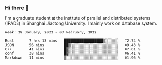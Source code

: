 ### Hi there 👋

I'm a graduate student at the institute of parallel and distributed systems (IPADS) in Shanghai Jiaotong University. I mainly work on database system.

<!--START_SECTION:waka-->
```text
Week: 28 January, 2022 - 03 February, 2022

Rust       7 hrs 13 mins   ██████████████████▒░░░░░░   72.74 % 
JSON       56 mins         ██▒░░░░░░░░░░░░░░░░░░░░░░   09.43 % 
C++        41 mins         █▓░░░░░░░░░░░░░░░░░░░░░░░   07.01 % 
conf       38 mins         █▓░░░░░░░░░░░░░░░░░░░░░░░   06.41 % 
Markdown   11 mins         ▒░░░░░░░░░░░░░░░░░░░░░░░░   01.96 % 
```
<!--END_SECTION:waka-->

<!--
**yqmmm/yqmmm** is a ✨ _special_ ✨ repository because its `README.md` (this file) appears on your GitHub profile.

Here are some ideas to get you started:

- 🔭 I’m currently working on ...
- 🌱 I’m currently learning ...
- 👯 I’m looking to collaborate on ...
- 🤔 I’m looking for help with ...
- 💬 Ask me about ...
- 📫 How to reach me: ...
- 😄 Pronouns: ...
- ⚡ Fun fact: ...
-->
